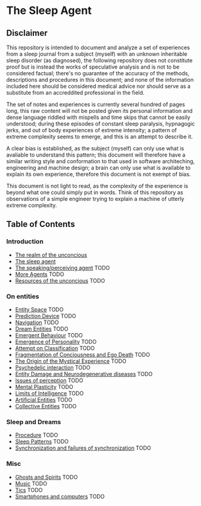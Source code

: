 # The Sleep Agent

## Disclaimer

This repository is intended to document and analyze a set of experiences from a sleep journal from a subject (myself) with an unknown inheritable sleep disorder (as diagnosed), the following repository does not constitute proof but is instead the works of speculative analysis and is not to be considered factual; there's no guarantee of the accuracy of the methods, descriptions and procedures in this document; and none of the information included here should be considered medical advice nor should serve as a substitute from an accreddited professional in the field.

The set of notes and experiences is currently several hundred of pages long, this raw content will not be posted given its personal information and dense language riddled with mispells and time skips that cannot be easily understood; during these episodes of constant sleep paralysis, hypnagogic jerks, and out of body experiences of extreme intensity; a pattern of extreme complexity seems to emerge, and this is an attempt to describe it.

A clear bias is established, as the subject (myself) can only use what is avaliable to understand this pattern; this document will therefore have a similar writing style and conformation to that used in software architeching, engineering and machine design; a brain can only use what is available to explain its own experience, therefore this document is not exempt of bias.

This document is not light to read, as the complexity of the experience is beyond what one could simply put in words. Think of this repository as observations of a simple engineer trying to explain a machine of utterly extreme complexity.

## Table of Contents

### Introduction
 - [The realm of the unconcious](/introduction/realm.md)
 - [The sleep agent](/introduction/sleepagent.md)
 - [The speaking/perceiving agent](/introduction/speak-perceive.md) TODO
 - [More Agents](/introduction/agents.md) TODO
 - [Resources of the unconcious](/introduction/resources.md) TODO

### On entities
 - [Entity Space](/entities/entityspace.md) TODO
 - [Prediction Device](/entities/predictiondevice.md) TODO
 - [Navigation](/entities/navigation.md) TODO
 - [Dream Entities](/entities/dreams.md) TODO
 - [Emergent Behaviour](/entities/emergence.md) TODO
 - [Emergence of Personality](/entities/personality.md) TODO
 - [Attempt on Classification](/entities/classification.md) TODO
 - [Fragmentation of Conciousness and Ego Death](/entities/ego.md) TODO
 - [The Origin of the Mystical Experience](/entities/mystical.md) TODO
 - [Psychedelic interaction](/entities/psychedelics.md) TODO
 - [Entity Damage and Neurodegenerative diseases](/entities/damage.md) TODO
 - [Issues of perception](/entities/perception.md) TODO
 - [Mental Plasticity](/entities/plasticity.md) TODO
 - [Limits of Intelligence](/entities/intelligence.md) TODO
 - [Artificial Entities](/entities/artificial.md) TODO
 - [Collective Entities](/entities/collective.md) TODO

### Sleep and Dreams
 - [Procedure](/sleep/procedure.md) TODO
 - [Sleep Patterns](/sleep/patterns.md) TODO
 - [Synchronization and failures of synchronization](/sleep/synchronization.md) TODO

### Misc
 - [Ghosts and Spirits](/misc/ghosts.md) TODO
 - [Music](/misc/music.md) TODO
 - [Tics](/misc/tics.md) TODO
 - [Smartphones and computers](/misc/smartphones.md) TODO
